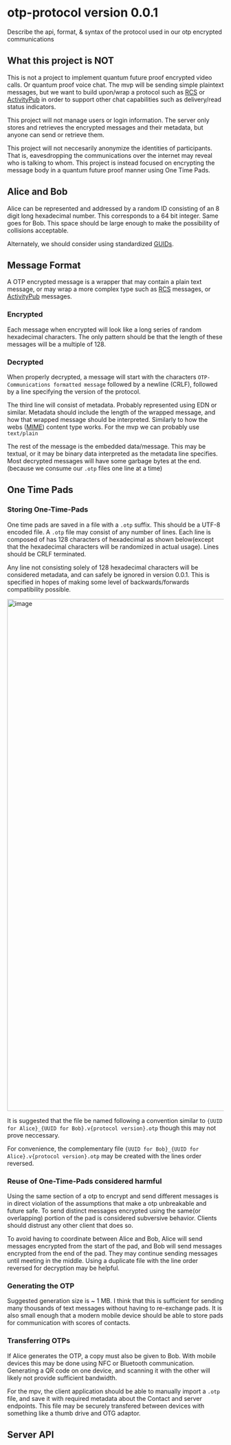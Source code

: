 # otp-protocol version 0.0.1

Describe the api, format, &amp; syntax of the protocol used in our otp encrypted communications

## What this project is NOT
This is not a project to implement quantum future proof encrypted video calls. Or quantum proof voice chat. The mvp will be sending simple plaintext messages, but we want to build upon/wrap a protocol such as [RCS](https://en.wikipedia.org/wiki/Rich_Communication_Services) or [ActivityPub](https://activitypub.rocks/) 
in order to support other chat capabilities such as delivery/read status indicators. 

This project will not manage users or login information. The server only stores and retrieves the encrypted messages and their metadata, but anyone can send or retrieve them. 

This project will not neccesarily anonymize the identities of participants. That is, eavesdropping the communications over the internet may reveal who is talking to whom. This project is instead focused on encrypting the message body in a quantum future proof manner using One Time Pads. 



## Alice and Bob

Alice can be represented and addressed by a random ID consisting of an 8 digit long hexadecimal number. This corresponds to a 64 bit integer. Same goes for Bob. This space should be large enough to make the possibility of collisions acceptable. 

Alternately, we should consider using standardized [GUIDs](http://guid.one/).


## Message Format

A OTP encrypted message is a wrapper that may contain a plain text message, or may wrap a more complex type such as [RCS](https://en.wikipedia.org/wiki/Rich_Communication_Services) messages, or [ActivityPub](https://activitypub.rocks/) messages. 

### Encrypted
Each message when encrypted will look like a long series of random hexadecimal characters. The only pattern should be that the length of these messages will be a multiple of 128. 

### Decrypted

When properly decrypted, a message will start with the characters `OTP-Communications formatted message` followed by a newline (CRLF), followed by a line specifying the version of the protocol. 

The third line will consist of metadata. Probably represented using EDN or similar. Metadata should include the length of the wrapped message, and how that wrapped message should be interpreted. Similarly to how the webs ([MIME](https://developer.mozilla.org/en-US/docs/Web/HTTP/Basics_of_HTTP/MIME_types)) content type works. For the mvp we can probably use `text/plain` 

The rest of the message is the embedded data/message. This may be textual, or it may be binary data interpreted as the metadata line specifies. Most decrypted messages will have some garbage bytes at the end. (because we consume our `.otp` files one line at a time)



## One Time Pads


### Storing One-Time-Pads
One time pads are saved in a file with a `.otp` suffix. This should be a UTF-8 encoded file. A `.otp` file may consist of any number of lines. 
Each line is composed of has 128 characters of hexadecimal as shown below(except that the hexadecimal characters will be randomized in actual usage). Lines should be CRLF terminated. 

Any line not consisting solely of 128 hexadecimal characters will be considered metadata, and can safely be ignored in version 0.0.1. 
This is specified in hopes of making some level of backwards/forwards compatibility possible. 

<img width="1188" alt="image" src="https://user-images.githubusercontent.com/24924799/225484177-ea5c9d98-d92d-4a81-810c-5e03ab639c9d.png">

It is suggested that the file be named following a convention similar to `{UUID for Alice}_{UUID for Bob}.v{protocol version}.otp` though this may not prove neccessary. 

For convenience, the complementary file `{UUID for Bob}_{UUID for Alice}.v{protocol version}.otp` may be created with the lines order reversed. 

### Reuse of One-Time-Pads considered harmful
Using the same section of a otp to encrypt and send different messages is in direct violation of the assumptions that make a otp unbreakable and future safe. 
To send distinct messages encrypted using the same(or overlapping) portion of the pad is considered subversive behavior. Clients should distrust any other client that does so. 

To avoid having to coordinate between Alice and Bob, Alice will send messages encrypted from the start of the pad, and Bob will send messages encrypted from the end of the pad. They may continue sending messages until meeting in the middle. Using a duplicate file with the line order reversed for decryption may be helpful. 

### Generating the OTP

Suggested generation size is ~ 1 MB. I think that this is sufficient for sending many thousands of text messages without having to re-exchange pads. It is also small enough that a modern mobile device should be able to store pads for communication with scores of contacts. 

### Transferring OTPs

If Alice generates the OTP, a copy must also be given to Bob. With mobile devices this may be done using NFC or Bluetooth communication. Generating a QR code on one device, and scanning it with the other will likely not provide sufficient bandwidth. 

For the mpv, the client application should be able to manually import a `.otp` file, and save it with required metadata about the Contact and server endpoints. This file may be securely transfered between devices with something like a thumb drive and OTG adaptor. 


## Server API



